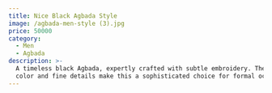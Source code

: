 ```yaml
---
title: Nice Black Agbada Style
image: /agbada-men-style (3).jpg
price: 50000
category:
  - Men
  - Agbada
description: >-
  A timeless black Agbada, expertly crafted with subtle embroidery. The deep
  color and fine details make this a sophisticated choice for formal occasions.
---
```


